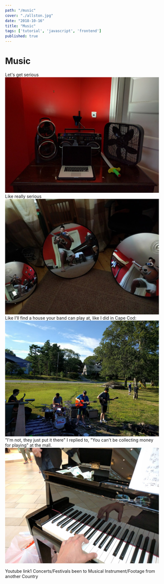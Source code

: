 ```yaml
---
path: "/music"
cover: "./allston.jpg"
date: "2018-10-16"
title: "Music"
tags: ['tutorial', 'javascript', 'frontend']
published: true
---
```


# Music
Let's get serious
![Piano Sword](./music-piano-sword.jpg)
Like really serious
![Allston Mirrors](./allston-mirrors.jpg)
Like I'll find a house your band can play at, like I did in Cape Cod:
![Slumfest](./slumfest.jpg)
"I'm not, they just put it there" I replied to, "You can't be collecting money for playing" at the mall.
![music-money.jpg](./music-money.jpg)



Youtube link1
Concerts/Festivals been to
Musical Instrument/Footage from another Country
